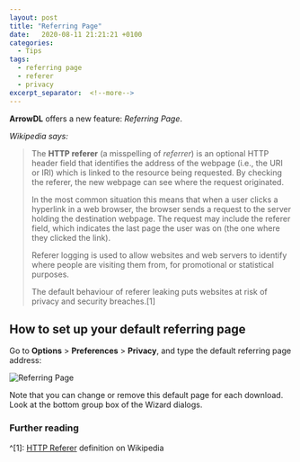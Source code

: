 ```yaml
---
layout: post
title: "Referring Page"
date:   2020-08-11 21:21:21 +0100
categories:
  - Tips
tags:
  - referring page
  - referer
  - privacy
excerpt_separator:  <!--more-->
---
```


**ArrowDL** offers a new feature: *Referring Page*.

*Wikipedia says:*

> The **HTTP referer** (a misspelling of *referrer*) is an optional HTTP header field that identifies the address of the webpage (i.e., the URI or IRI) which is linked to the resource being requested. By checking the referer, the new webpage can see where the request originated.
>
> In the most common situation this means that when a user clicks a hyperlink in a web browser, the browser sends a request to the server holding the destination webpage. The request may include the referer field, which indicates the last page the user was on (the one where they clicked the link).
>
> Referer logging is used to allow websites and web servers to identify where people are visiting them from, for promotional or statistical purposes.
>
> The default behaviour of referer leaking puts websites at risk of privacy and security breaches.[1]


## How to set up your default referring page

Go to **Options** > **Preferences** > **Privacy**, and type the  default referring page address:

![Referring Page](/ArrowDL/assets/images/2.0/referring_page.png)


Note that you can change or remove this default page for each download. Look at the bottom group box of the Wizard dialogs.


### Further reading

^[1]: [HTTP Referer](https://en.wikipedia.org/wiki/HTTP_referer) definition on Wikipedia



